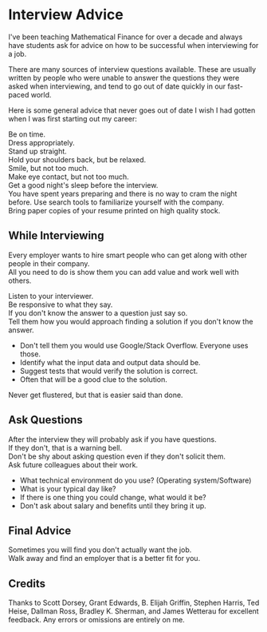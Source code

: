 # Interview Advice

I've been teaching Mathematical Finance for over a decade and always
have students ask for advice on how to be successful when interviewing
for a job.

There are many sources of interview questions available. These are
usually written by people who were unable to answer the questions they
were asked when interviewing, and tend to go out of date quickly in our
fast-paced world.

Here is some general advice that never goes out of date I wish I had
gotten when I was first starting out my career:

Be on time.  
Dress appropriately.  
Stand up straight.  
Hold your shoulders back, but be relaxed.  
Smile, but not too much.  
Make eye contact, but not too much.  
Get a good night's sleep before the interview.  
You have spent years preparing and there is no way to cram the night before.
Use search tools to familiarize yourself with the company.  
Bring paper copies of your resume printed on high quality stock.  

## While Interviewing

Every employer wants to hire smart people who can get along with other people in their company.  
All you need to do is show them you can add value and work well with others.  

Listen to your interviewer.  
Be responsive to what they say.  
If you don't know the answer to a question just say so.  
Tell them how you would approach finding a solution if you don't know the answer.

- Don't tell them you would use Google/Stack Overflow. Everyone uses those.
- Identify what the input data and output data should be.
- Suggest tests that would verify the solution is correct.
- Often that will be a good clue to the solution.

Never get flustered, but that is easier said than done.  

## Ask Questions

After the interview they will probably ask if you have questions.  
If they don't, that is a warning bell.  
Don't be shy about asking question even if they don't solicit them.  
Ask future colleagues about their work.
- What technical environment do you use? (Operating system/Software)
- What is your typical day like?
- If there is one thing you could change, what would it be?
- Don't ask about salary and benefits until they bring it up.

## Final Advice

Sometimes you will find you don't actually want the job.  
Walk away and find an employer that is a better fit for you.  

## Credits

Thanks to Scott Dorsey, Grant Edwards, B. Elijah Griffin, Stephen Harris,
Ted Heise, Dallman Ross, Bradley K. Sherman, and James Wetterau for
excellent feedback. Any errors or omissions are entirely on me.
